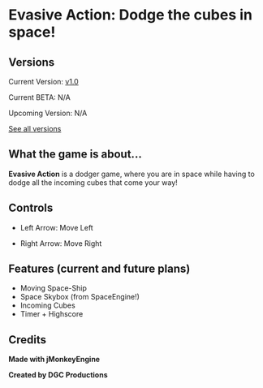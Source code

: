 # **Evasive Action: Dodge the cubes in space!**

## **Versions**
Current Version: [v1.0](https://github.com/DGCProductions/evasive-action/releases/tag/v1.0)

Current BETA: N/A

Upcoming Version: N/A

[See all versions](https://github.com/DGCProductions/evasive-action/releases)

## **What the game is about...**

**Evasive Action** is a dodger game, where you are in space while having to dodge all the incoming cubes that come your way!

## **Controls**

- Left Arrow: Move Left

- Right Arrow: Move Right


## **Features (current and future plans)**
- Moving Space-Ship
- Space Skybox (from SpaceEngine!)
- Incoming Cubes
- Timer + Highscore

 
 ## **Credits**

 **Made with jMonkeyEngine**
 
 **Created by DGC Productions** 
